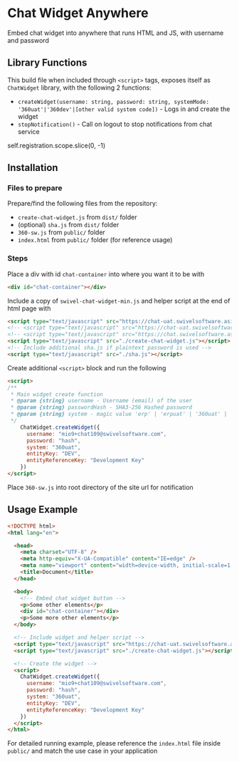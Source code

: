 # Chat Widget Anywhere

Embed chat widget into anywhere that runs HTML and JS, with username and password

## Library Functions

This build file when included through `<script>` tags, exposes itself as `ChatWidget` library, with the following 2 functions:

- `createWidget(username: string, password: string, systemMode: '360uat'|'360dev'|[other valid system code])` - Logs in and create the widget
- `stopNotification()` - Call on logout to stop notifications from chat service

self.registration.scope.slice(0, -1)


## Installation

### Files to prepare
Prepare/find the following files from the repository:
- `create-chat-widget.js` from `dist/` folder
- (optional) `sha.js` from `dist/` folder
- `360-sw.js` from `public/` folder
- `index.html` from `public/` folder (for reference usage)

### Steps
Place a div with id `chat-container` into where you want it to be with
```html
<div id="chat-container"></div>
```

Include a copy of `swivel-chat-widget-min.js` and helper script at the end of html page with
  ```html
  <script type="text/javascript" src="https://chat-uat.swivelsoftware.asia/v2/widgets/swivel-chat-widget.js"></script> <!-- UAT WIDGET-->
  <!-- <script type="text/javascript" src="https://chat-uat.swivelsoftware.asia/dev-v2/widgets/swivel-chat-widget.js"></script> --> <!-- DEV WIDGET -->
  <!-- <script type="text/javascript" src="https://chat.swivelsoftware.asia/v2/widgets/swivel-chat-widget.js"></script> --> <!-- PRODUCTION WIDGET-->
  <script type="text/javascript" src="./create-chat-widget.js"></script>
  <!-- Include additional sha.js if plaintext password is used -->
  <script type="text/javascript" src="./sha.js"></script>
  ```

Create additional `<script>` block and run the following
```html
<script>
/**
 * Main widget create function
 * @param {string} username - Username (email) of the user
 * @param {string} passwordHash - SHA3-256 Hashed password
 * @param {string} system - magic value 'erp' | 'erpuat' | '360uat' | '360dev' | [other valid system code]
 */
    ChatWidget.createWidget({
      username: "mio9+chat109@swivelsoftware.com",
      password: "hash",
      system: "360uat",
      entityKey: "DEV",
      entityReferenceKey: "Development Key"
    })
</script>
```
Place `360-sw.js` into root directory of the site url for notification



## Usage Example
```html
<!DOCTYPE html>
<html lang="en">

  <head>
    <meta charset="UTF-8" />
    <meta http-equiv="X-UA-Compatible" content="IE=edge" />
    <meta name="viewport" content="width=device-width, initial-scale=1.0" />
    <title>Document</title>
  </head>

  <body>
    <!-- Embed chat widget button -->
    <p>Some other elements</p>
    <div id="chat-container"></div> 
    <p>Some more other elements</p>
  </body>

  <!-- Include widget and helper script -->
  <script type="text/javascript" src="https://chat-uat.swivelsoftware.asia/v2/widgets/swivel-chat-widget.js"></script>
  <script type="text/javascript" src="./create-chat-widget.js"></script>

  <!-- Create the widget -->
  <script>
    ChatWidget.createWidget({
      username: "mio9+chat109@swivelsoftware.com",
      password: "hash",
      system: "360uat",
      entityKey: "DEV",
      entityReferenceKey: "Development Key"
    }) 
  </script>
</html>
```

For detailed running example, please reference the `index.html` file inside `public/` and match the use case in your application